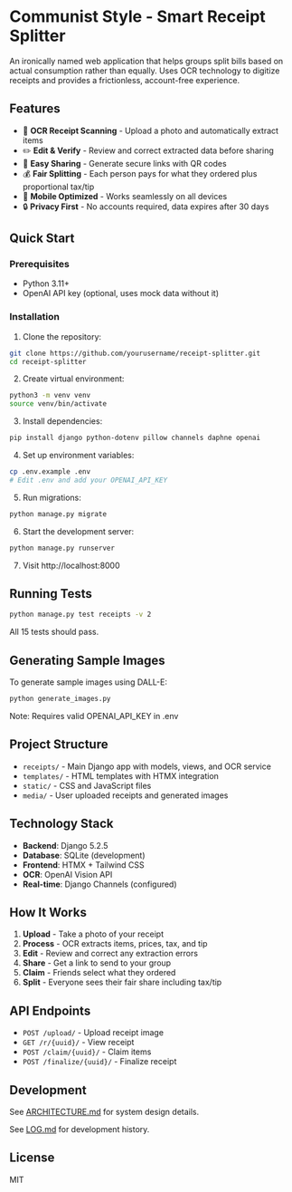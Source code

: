 # Communist Style - Smart Receipt Splitter

An ironically named web application that helps groups split bills based on actual consumption rather than equally. Uses OCR technology to digitize receipts and provides a frictionless, account-free experience.

## Features

- 📸 **OCR Receipt Scanning** - Upload a photo and automatically extract items
- ✏️ **Edit & Verify** - Review and correct extracted data before sharing
- 🔗 **Easy Sharing** - Generate secure links with QR codes
- 💰 **Fair Splitting** - Each person pays for what they ordered plus proportional tax/tip
- 📱 **Mobile Optimized** - Works seamlessly on all devices
- 🔒 **Privacy First** - No accounts required, data expires after 30 days

## Quick Start

### Prerequisites

- Python 3.11+
- OpenAI API key (optional, uses mock data without it)

### Installation

1. Clone the repository:
```bash
git clone https://github.com/yourusername/receipt-splitter.git
cd receipt-splitter
```

2. Create virtual environment:
```bash
python3 -m venv venv
source venv/bin/activate
```

3. Install dependencies:
```bash
pip install django python-dotenv pillow channels daphne openai
```

4. Set up environment variables:
```bash
cp .env.example .env
# Edit .env and add your OPENAI_API_KEY
```

5. Run migrations:
```bash
python manage.py migrate
```

6. Start the development server:
```bash
python manage.py runserver
```

7. Visit http://localhost:8000

## Running Tests

```bash
python manage.py test receipts -v 2
```

All 15 tests should pass.

## Generating Sample Images

To generate sample images using DALL-E:

```bash
python generate_images.py
```

Note: Requires valid OPENAI_API_KEY in .env

## Project Structure

- `receipts/` - Main Django app with models, views, and OCR service
- `templates/` - HTML templates with HTMX integration
- `static/` - CSS and JavaScript files
- `media/` - User uploaded receipts and generated images

## Technology Stack

- **Backend**: Django 5.2.5
- **Database**: SQLite (development)
- **Frontend**: HTMX + Tailwind CSS
- **OCR**: OpenAI Vision API
- **Real-time**: Django Channels (configured)

## How It Works

1. **Upload** - Take a photo of your receipt
2. **Process** - OCR extracts items, prices, tax, and tip
3. **Edit** - Review and correct any extraction errors
4. **Share** - Get a link to send to your group
5. **Claim** - Friends select what they ordered
6. **Split** - Everyone sees their fair share including tax/tip

## API Endpoints

- `POST /upload/` - Upload receipt image
- `GET /r/{uuid}/` - View receipt
- `POST /claim/{uuid}/` - Claim items
- `POST /finalize/{uuid}/` - Finalize receipt

## Development

See [ARCHITECTURE.md](ARCHITECTURE.md) for system design details.

See [LOG.md](LOG.md) for development history.

## License

MIT